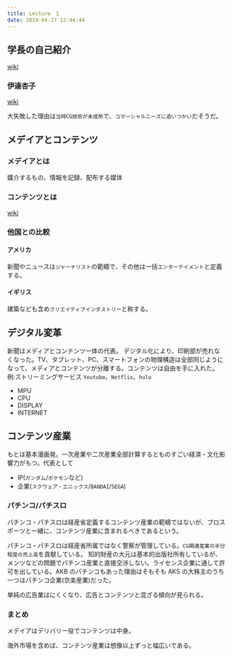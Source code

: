```yaml
---
title: Lecture　1
date: 2019-04-17 12:44:44
---
```


## 学長の自己紹介

[wiki](https://ja.wikipedia.org/wiki/%E6%9D%89%E5%B1%B1%E7%9F%A5%E4%B9%8B)

### 伊達杏子

[wiki](https://ja.wikipedia.org/wiki/%E4%BC%8A%E9%81%94%E6%9D%8F%E5%AD%90)

大失敗した理由は`当時CG技術が未成熟`で、`コマーシャルニーズに追いつかい`だそうだ。

## メデイアとコンテンツ

### メデイアとは

媒介するもの、情報を記録、配布する媒体

### コンテンツとは

[wiki](https://ja.wikipedia.org/wiki/%E3%82%B3%E3%83%B3%E3%83%86%E3%83%B3%E3%83%84%E7%94%A3%E6%A5%AD)

### 他国との比較

#### アメリカ

新聞やニュースは`ジャーナリスト`の範疇で、その他は一括`エンターテイメント`と定義する。

#### イギリス

建築なども含め`クリエイティブインダストリー`と称する。

## デジタル変革

新聞はメディアとコンテンツ一体の代表。
デジタル化により、印刷部が売れなくなった。TV、タブレット、PC、スマートフォンの物理構造は全部同じようになって、メディアとコンテンツが分離する。コンテンツは自由を手に入れた。例:ストリーミングサービス `Youtube`、`Netflix`、`hulu`

- MPU
- CPU
- DISPLAY
- INTERNET

## コンテンツ産業

もとは基本漫画発。一次産業や二次産業全部計算するとものすごい経済・文化影響力がもつ。代表として

- IP(`ガンダム`/`ポケモン`など)
- 企業(`スクウェア・エニックス`/`BANDAI`/`SEGA`)

### パチンコ/パチスロ

パチンコ・パチスロは経産省定義するコンテンツ産業の範疇ではないが、プロスポーツと一緒に、コンテンツ産業に含まれるべきであるという。

パチンコ・パチスロは経産省所属ではなく警察が管理している。`CG関連産業の半分程度の売上高`を貢献している。
知的財産の大元は基本的出版社所有しているが、メンツなどの問題でパチンコ産業と直接交渉しない。ライセンス企業に通して許可を出している。AKB のパチンコもあった理由はそもそも AKS の大株主のうち一つはパチンコ企業(京楽産業)だった。

単純の広告業はにくくなり、広告とコンテンツと混ざる傾向が見られる。

### まとめ

メデイアはデリバリー役でコンテンツは中身。

海外市場を含めば、コンテンツ産業は想像以上ずっと幅広いである。
